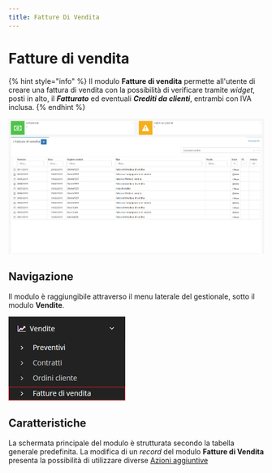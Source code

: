 ```yaml
---
title: Fatture Di Vendita
---
```


# Fatture di vendita

{% hint style="info" %}
Il modulo **Fatture di vendita** permette all'utente di creare una fattura di vendita con la possibilità di verificare tramite _widget_, posti in alto, il _**Fatturato**_ ed eventuali _**Crediti da clienti**_, entrambi con IVA inclusa.
{% endhint %}

![Screenshot interfaccia fatture di vendita](../../../../.gitbook/assets/screenfatturedivendita.PNG)

## Navigazione

Il modulo è raggiungibile attraverso il menu laterale del gestionale, sotto il modulo **Vendite**.

![Screenshot navigazione fatture di vendita](../../../../.gitbook/assets/posizionefatturedivendita.PNG)

## Caratteristiche

La schermata principale del modulo è strutturata secondo la tabella generale predefinita. La modifica di un _record_ del modulo **Fatture di Vendita** presenta la possibilità di utilizzare diverse [Azioni aggiuntive](../ordinicliente/plugin1.md)


